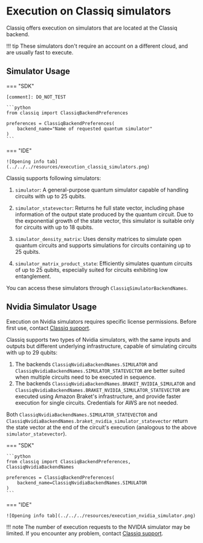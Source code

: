 # Execution on Classiq simulators

Classiq offers execution on simulators that are located at the Classiq backend.

<!-- prettier-ignore-start -->
!!! tip
    These simulators don't require an account on a different cloud, and are usually
    fast to execute.
<!-- prettier-ignore-end -->

## Simulator Usage

=== "SDK"

    [comment]: DO_NOT_TEST

    ```python
    from classiq import ClassiqBackendPreferences

    preferences = ClassiqBackendPreferences(
        backend_name="Name of requested quantum simulator"
    )
    ```

=== "IDE"

    ![Opening info tab](../../../resources/execution_classiq_simulators.png)

Classiq supports following simulators:

1. `simulator`: A general-purpose quantum simulator capable of handling circuits with up to 25 qubits.

2. `simulator_statevector`: Returns he full state vector, including phase information of the output state produced by the quantum circuit. Due to the exponential growth of the state vector, this simulator is suitable only for circuits with up to 18 qubits.

3. `simulator_density_matrix`: Uses density matrices to simulate open quantum circuits and supports simulations for circuits containing up to 25 qubits.

4. `simulator_matrix_product_state`: Efficiently simulates quantum circuits of up to 25 qubits, especially suited for circuits exhibiting low entanglement.

You can access these simulators through `ClassiqSimulatorBackendNames`.

## Nvidia Simulator Usage

Execution on Nvidia simulators requires specific license permissions.
Before first use, contact [Classiq support](mailto:support@classiq.io).

Classiq supports two types of Nvidia simulators, with the same inputs and outputs but different underlying infrastructure, capable of simulating circuits with up to 29 qubits:

1. The backends `ClassiqNvidiaBackendNames.SIMULATOR` and `ClassiqNvidiaBackendNames.SIMULATOR_STATEVECTOR` are better suited when multiple circuits need to be executed in sequence.
2. The backends `ClassiqNvidiaBackendNames.BRAKET_NVIDIA_SIMULATOR` and `ClassiqNvidiaBackendNames.BRAKET_NVIDIA_SIMULATOR_STATEVECTOR` are executed using Amazon Braket's infrastructure, and provide faster execution for single circuits. Credentials for AWS are not needed.

Both `ClassiqNvidiaBackendNames.SIMULATOR_STATEVECTOR` and `ClassiqNvidiaBackendNames.braket_nvidia_simulator_statevector` return the state vector at the end of the circuit's execution (analogous to the
above `simulator_statevector`).

=== "SDK"

    ```python
    from classiq import ClassiqBackendPreferences, ClassiqNvidiaBackendNames

    preferences = ClassiqBackendPreferences(
        backend_name=ClassiqNvidiaBackendNames.SIMULATOR
    )
    ```

=== "IDE"

    ![Opening info tab](../../../resources/execution_nvidia_simulator.png)

<!-- prettier-ignore-start -->
!!! note
    The number of execution requests to the NVIDIA simulator may be limited.
    If you encounter any problem, contact
    [Classiq support](mailto:support@classiq.io).
<!-- prettier-ignore-end -->
